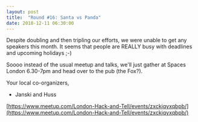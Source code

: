 ```yaml
---
layout: post
title:  "Round #16: Santa vs Panda"
date: 2018-12-11 06:30:00
---
```


Despite doubling and then tripling our efforts, we were unable to get any speakers this month. It seems that people are REALLY busy with deadlines and upcoming holidays ;-)

Soooo instead of the usual meetup and talks, we'll just gather at Spaces London 6.30-7pm and head over to the pub (the Fox?).

Your local co-organizers,
- Janski and Huss

[https://www.meetup.com/London-Hack-and-Tell/events/zxckjqyxqbpb/](https://www.meetup.com/London-Hack-and-Tell/events/zxckjqyxqbpb/)
